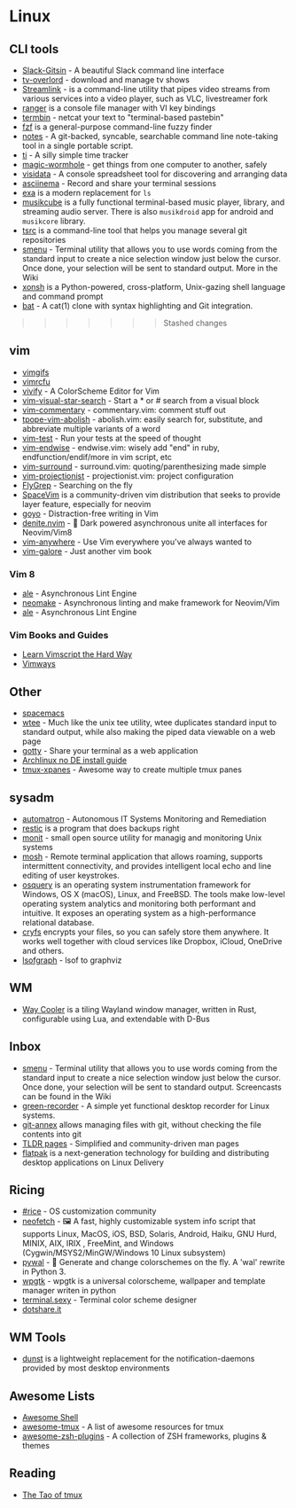 # Linux

## CLI tools

* [Slack-Gitsin](https://github.com/yasintoy/Slack-Gitsin) - A beautiful Slack command line interface
* [tv-overlord](https://github.com/8cylinder/tv-overlord) - download and manage tv shows
* [Streamlink](https://streamlink.github.io/) - is a command-line utility that pipes video streams from various services into a video player, such as VLC, livestreamer fork
* [ranger](http://ranger.nongnu.org/) is a console file manager with VI key bindings
* [termbin](http://termbin.com/) - netcat your text to "terminal-based pastebin"
* [fzf](https://github.com/junegunn/fzf) is a general-purpose command-line fuzzy finder
* [notes](https://github.com/alphabetum/notes) - A git-backed, syncable, searchable command line note-taking tool in a single portable script.
* [ti](http://ti.sharats.me/) - A silly simple time tracker
* [magic-wormhole](https://github.com/warner/magic-wormhole) - get things from one computer to another, safely
* [visidata](https://github.com/saulpw/visidata) - A console spreadsheet tool for discovering and arranging data
* [asciinema](https://asciinema.org) - Record and share your terminal sessions
* [exa](https://the.exa.website/) is a modern replacement for `ls`
* [musikcube](https://musikcube.com) is a fully functional terminal-based music player, library, and streaming audio server. There is also `musikdroid` app for android and `musikcore` library.
* [tsrc](https://tankerapp.github.io/tsrc/) is a command-line tool that helps you manage several git repositories
* [smenu](https://github.com/p-gen/smenu) - Terminal utility that allows you to use words coming from the standard input to create a nice selection window just below the cursor.  Once done, your selection will be sent to standard output. More in the Wiki
* [xonsh](https://xon.sh) is a Python-powered, cross-platform, Unix-gazing shell language and command prompt
* [bat](https://github.com/sharkdp/bat) - A cat(1) clone with syntax highlighting and Git integration.
>>>>>>> Stashed changes


## vim

* [vimgifs](https://vimgifs.com/)
* [vimrcfu](http://vimrcfu.com/)
* [vivify](http://bytefluent.com/devify/) - A ColorScheme Editor for Vim
* [vim-visual-star-search](https://github.com/nelstrom/vim-visual-star-search) - Start a * or # search from a visual block
* [vim-commentary](https://github.com/tpope/vim-commentary) - commentary.vim: comment stuff out
* [tpope-vim-abolish](https://github.com/tpope/tpope-vim-abolish) - abolish.vim: easily search for, substitute, and abbreviate multiple variants of a word
* [vim-test](https://github.com/janko-m/vim-test) - Run your tests at the speed of thought
* [vim-endwise](https://github.com/tpope/vim-endwise) - endwise.vim: wisely add "end" in ruby, endfunction/endif/more in vim script, etc
* [vim-surround](https://github.com/tpope/vim-surround) - surround.vim: quoting/parenthesizing made simple
* [vim-projectionist](https://github.com/tpope/vim-projectionist) - projectionist.vim: project configuration
* [FlyGrep](https://github.com/wsdjeg/FlyGrep.vim) - Searching on the fly
* [SpaceVim](https://spacevim.org/) is a community-driven vim distribution that seeks to provide layer feature, especially for neovim
* [goyo](https://github.com/junegunn/goyo.vim) - Distraction-free writing in Vim
* [denite.nvim](https://github.com/Shougo/denite.nvim) - :dragon: Dark powered asynchronous unite all interfaces for Neovim/Vim8
* [vim-anywhere](https://github.com/cknadler/vim-anywhere) - Use Vim everywhere you've always wanted to
* [vim-galore](https://github.com/mhinz/vim-galore) - Just another vim book

### Vim 8

* [ale](https://github.com/w0rp/ale) - Asynchronous Lint Engine
* [neomake](https://github.com/neomake/neomake) - Asynchronous linting and make framework for Neovim/Vim
* [ale](https://github.com/w0rp/ale) - Asynchronous Lint Engine

### Vim Books and Guides

* [Learn Vimscript the Hard Way](http://learnvimscriptthehardway.stevelosh.com/)
* [Vimways](https://vimways.org/)

## Other

* [spacemacs](http://spacemacs.org/) 
* [wtee](http://wtee.readthedocs.io/en/latest/) - Much like the unix tee utility, wtee duplicates standard input to standard output, while also making the piped data viewable on a web page
* [gotty](https://github.com/yudai/gotty) - Share your terminal as a web application
* [Archlinux no DE install guide](http://nicholasglazer.github.io/arch-cheat-sheet/)
* [tmux-xpanes](https://github.com/greymd/tmux-xpanes) - Awesome way to create multiple tmux panes


## sysadm

* [automatron](https://github.com/madflojo/automatron) - Autonomous IT Systems Monitoring and Remediation
* [restic](https://restic.github.io/) is a program that does backups right
* [monit](https://mmonit.com/monit) - small open source utility for managig and monitoring Unix systems
* [mosh](https://mosh.org/) - Remote terminal application that allows roaming, supports intermittent connectivity, and provides intelligent local echo and line editing of user keystrokes.
* [osquery](https://osquery.readthedocs.io/en/stable/) is an operating system instrumentation framework for Windows, OS X (macOS), Linux, and FreeBSD. The tools make low-level operating system analytics and monitoring both performant and intuitive. It exposes an operating system as a high-performance relational database. 
* [cryfs](http://www.cryfs.org/) encrypts your files, so you can safely store them anywhere. It works well together with cloud services like Dropbox, iCloud, OneDrive and others.
* [lsofgraph](https://github.com/zevv/lsofgraph) - lsof to graphviz

## WM

* [Way Cooler](http://way-cooler.org/) is a tiling Wayland window manager, written in Rust, configurable using Lua, and extendable with D-Bus

## Inbox

* [smenu](https://github.com/p-gen/smenu) - Terminal utility that allows you to use words coming from the standard input to create a nice selection window just below the cursor.  Once done, your selection will be sent to standard output. Screencasts can be found in the Wiki
* [green-recorder](https://github.com/green-project/green-recorder) - A simple yet functional desktop recorder for Linux systems.
* [git-annex](https://git-annex.branchable.com/) allows managing files with git, without checking the file contents into git
* [TLDR pages](http://tldr.sh/) - Simplified and community-driven man pages
* [flatpak](https://flatpak.org/) is a next-generation technology for building and distributing desktop applications on Linux
Delivery


## Ricing

* [#rice](https://rizonrice.github.io/) - OS customization community
* [neofetch](https://github.com/dylanaraps/neofetch) - 🖼️ A fast, highly customizable system info script that supports Linux, MacOS, iOS, BSD, Solaris, Android, Haiku, GNU Hurd, MINIX, AIX, IRIX , FreeMint, and Windows (Cygwin/MSYS2/MinGW/Windows 10 Linux subsystem)
* [pywal](https://github.com/dylanaraps/pywal) - 🎨 Generate and change colorschemes on the fly. A 'wal' rewrite in Python 3.
* [wpgtk](https://github.com/deviantfero/wpgtk) - wpgtk is a universal colorscheme, wallpaper and template manager writen in python
* [terminal.sexy](http://terminal.sexy) - Terminal color scheme designer
* [dotshare.it](http://dotshare.it/)

## WM Tools

* [dunst](https://dunst-project.org/) is a lightweight replacement for the notification-daemons provided by most desktop environments


## Awesome Lists

* [Awesome Shell](https://github.com/alebcay/awesome-shell)
* [awesome-tmux](https://github.com/rothgar/awesome-tmux) - A list of awesome resources for tmux
* [awesome-zsh-plugins](https://github.com/unixorn/awesome-zsh-plugins) - A collection of ZSH frameworks, plugins & themes

## Reading

* [The Tao of tmux](https://leanpub.com/the-tao-of-tmux/read)
